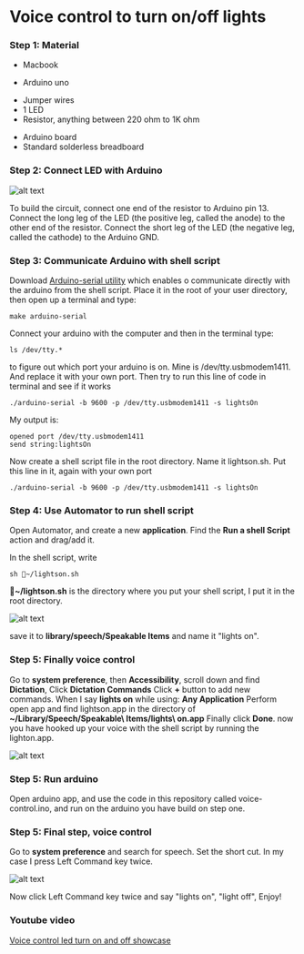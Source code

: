 # Voice control to turn on/off lights

### Step 1: Material 

* Macbook
- Arduino uno
+ Jumper wires
+ 1 LED
+ Resistor, anything between 220 ohm to 1K ohm
- Arduino board
- Standard solderless breadboard

### Step 2: Connect LED with Arduino 

![alt text](https://raw.githubusercontent.com/TokyoBirdy/Voice-control-lights-on-and-off/master/Led-connect.png)

To build the circuit, connect one end of the resistor to Arduino pin 13. Connect the long leg of the LED (the positive leg, called the anode) to the other end of the resistor. Connect the short leg of the LED (the negative leg, called the cathode) to the Arduino GND.



### Step 3: Communicate Arduino with shell script

Download [Arduino-serial utility](http://todbot.com/blog/2006/12/06/arduino-serial-c-code-to-talk-to-arduino/comment-page-2/) which enables o communicate directly with the arduino from the shell script. Place it in the root of your user directory, then open up a terminal and type:

```
make arduino-serial

```
Connect your arduino with the computer and then in the terminal type:

```
ls /dev/tty.*
```

to figure out which port your arduino is on. Mine is /dev/tty.usbmodem1411. And replace it with your own port. Then try to run this line of code in terminal and see if it works 

```
./arduino-serial -b 9600 -p /dev/tty.usbmodem1411 -s lightsOn

```


My output is:

```
opened port /dev/tty.usbmodem1411
send string:lightsOn
```

Now create a shell script file in the root directory. Name it lightson.sh. Put this line in it, again with your own port 

```
./arduino-serial -b 9600 -p /dev/tty.usbmodem1411 -s lightsOn

```


### Step 4: Use Automator to run shell script

Open Automator, and create a new **application**. Find the **Run a shell Script** action and drag/add it. 

In the shell script, write 

```
sh ~/lightson.sh

```

**~/lightson.sh** is the directory where you put your shell script, I put it in the root directory.

![alt text](https://raw.githubusercontent.com/TokyoBirdy/Voice-control-lights-on-and-off/master/Automator.png)


save it to **library/speech/Speakable Items** and name it "lights on".


### Step 5: Finally voice control

Go to **system preference**, then **Accessibility**, scroll down and find **Dictation**, Click **Dictation Commands** Click **+** button to add new commands. When I say **lights on** while using: **Any Application** Perform  open app and find lightson.app in the directory of **~/Library/Speech/Speakable\ Items/lights\ on.app** Finally click **Done**. now you have hooked up your voice with the shell script by running the lighton.app.
 
![alt text](https://raw.githubusercontent.com/TokyoBirdy/Voice-control-lights-on-and-off/master/Dictation.png)


### Step 5: Run arduino 

Open arduino app, and use the code in this repository called voice-control.ino, and run on the arduino you have build on step one.




### Step 5: Final step, voice control 

Go to **system preference** and search for speech. Set the short cut. In my case I press Left Command key twice. 

![alt text](https://raw.githubusercontent.com/TokyoBirdy/Voice-control-lights-on-and-off/master/Speech.png)


Now click Left Command key twice and say "lights on", "light off", Enjoy! 


### Youtube video  

[Voice control led turn on and off showcase](https://www.youtube.com/watch?v=GKyTyhMJvg4)
  





